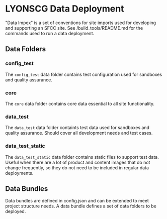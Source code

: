 # LYONSCG Data Deployment

"Data Impex" is a set of conventions for site imports used for developing and supporting an SFCC site. See /build_tools/README.md for the commands used to run a data deployment.

## Data Folders

### config_test

The `config_test` data folder contains test configuration used for sandboxes and quality assurance.

### core

The `core` data folder contains core data essential to all site functionality.

### data_test

The `data_test` data folder containts test data used for sandboxes and quality assurance. Should cover all development needs and test cases.

### data_test_static

The `data_test_static` data folder contains static files to support test data. Useful when there are a lot of product and content images that do not change frequently, so they do not need to be included in regular data deployments.

## Data Bundles

Data bundles are defined in config.json and can be extended to meet project structure needs. A data bundle defines a set of data folders to be deployed.
